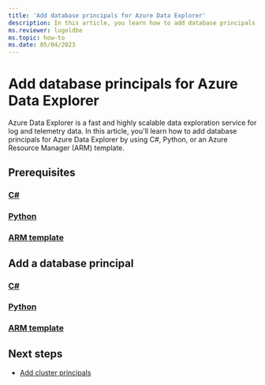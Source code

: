 ```yaml
---
title: 'Add database principals for Azure Data Explorer'
description: In this article, you learn how to add database principals for Azure Data Explorer.
ms.reviewer: lugoldbe
ms.topic: how-to
ms.date: 05/04/2023
---
```


# Add database principals for Azure Data Explorer

Azure Data Explorer is a fast and highly scalable data exploration service for log and telemetry data. In this article, you'll learn how to add database principals for Azure Data Explorer by using C#, Python, or an Azure Resource Manager (ARM) template.

## Prerequisites

### [C#](tab/csharp)
### [Python](tab/python)
### [ARM template](tab/arm)

## Add a database principal

### [C#](tab/csharp)
### [Python](tab/python)
### [ARM template](tab/arm)

## Next steps

* [Add cluster principals](add-cluster-principal.md)
